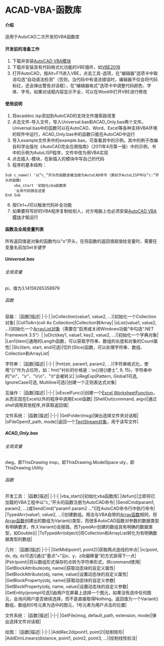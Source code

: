 # ACAD-VBA-函数库

#### 介绍
适用于AutoCAD二次开发的VBA函数库

#### 开发前的准备工作

1.  下载并安装[AutoCAD VBA模块](https://www.autodesk.com.cn/support/technical/article/caas/tsarticles/tsarticles/CHS/ts/3kxk0RyvfWTfSfAIrcmsLQ.html)
2.  下载并安装具有代码格式化功能的VBE插件，如[VBE2019](https://club.excelhome.net/thread-1461076-1-1.html?_dsign=0fd6df83)
3.  打开AutoCAD，按Alt+F11进入VBE，点击工具-选项，在“编辑器”选项卡中取消勾选“自动语法检测”（否则，当代码中有语法错误时，编辑器不仅会将代码标红，还会弹出警告对话框），在“编辑器格式”选项卡中调整代码颜色、字体、字号。如果对话框内容显示不全，可以在Word中打开VBE进行修改
#### 使用说明

1.  将acaddoc.lsp添加到AutoCAD的支持文件搜索路径里
2.  点击文件-导入文件，导入Universal.bas和ACAD_Only.bas两个文件。Universal.bas中的函数可以在AutoCAD、Word、Excel等各种支持VBA环境的软件中运行，ACAD_Only.bas中的函数只能在AutoCAD中运行
3.  导入example文件夹中的example.bas，可查看其中的示例。其中的例子改编自科学出版社《AutoCAD完全应用指南》（2011年4月第一版）中的示例，书中的示例为AutoLISP程序，文件中改为用VBA实现
4.  点击插入-模块，在新插入的模块中写自己的代码
5.  程序的基本结构：
```basic
Sub c_name() '以“c_”开头的函数会被注册为AutoCAD命令（类似于AutoLISP中以“c:”开头的函数）
    vba_start '初始化vba函数库
    '业务代码放在这里
End Sub
```
6.  按Ctrl+J可以触发代码补全功能
7.  如果要将写好的VBA程序复制给别人，对方电脑上也必须安装[AutoCAD VBA模块](https://www.autodesk.com.cn/support/technical/article/caas/tsarticles/tsarticles/CHS/ts/3kxk0RyvfWTfSfAIrcmsLQ.html)才能运行
#### 函数及全局变量列表
所有返回值是对象的函数均以“o”开头，在将函数的返回值赋值给变量时，需要在变量名前加Set关键字
##### Universal.bas
###### 全局变量
pi，值为3.14159265358979
###### 函数
容器：
|函数|描述|
|-|-|
|oCollection(value1, value2, ...)|初始化一个Collection对象|
|CollToArr(coll As Collection)|Collection转Array|
|oList(value1, value2, ...)|初始化一个[ArrayList对象](https://learn.microsoft.com/zh-cn/dotnet/api/system.collections.arraylist?view=netframework-3.5)（需要在“启用或关闭Windows功能”中勾选“.NET Framework 3.5”）|
|oDict(key1, value1, key2, value2, ...)|初始化一个字典对象|
|Len1(item)|通用的Length函数，可以获取字符串、数组的长度和对象的Count属性|
|Slc(item, start, end可选)|切片(Slice)函数，可以处理字符串、数组、Collection和ArrayList|

字符串：
|函数|描述|
|-|-|
|fmt(str, param1, param2, ...)|字符串格式化，使用“{}”作为占位符，如：fmt("衬衫的价格是：\n{}镑{}便士", 9, 15)，字符串中的"\n"、"\r"、"\r\n"、"\t"会被转义|
|oRegExp(Pattern, Global1可选, IgnoreCase可选, Multiline可选)|创建一个正则表达式对象|

互操作：
|函数|描述|
|-|-|
|oExcelFunc()|创建一个[Excel WorksheetFunction](https://learn.microsoft.com/zh-cn/office/vba/api/excel.worksheetfunction)，从而实现在Excel以外的程序中调用Excel函数|
|ShellOut(command, argv)|通过shell调用其他程序,并获取返回值|

文件系统：
|函数|描述|
|-|-|
|GetFolder(msg)|弹出选择文件夹对话框|
|oFileOpen(f_path, mode)|返回一个[TextStream对象](https://learn.microsoft.com/zh-cn/office/vba/language/reference/user-interface-help/textstream-object)，用于读写文件|
##### ACAD_Only.bas
###### 全局变量
dwg，即ThisDrawing
msp，即ThisDrawing.ModelSpace
uty，即ThisDrawing.Utility
###### 函数
开发工具：
|函数|描述|
|-|-|
|vba_start()|初始化vba函数库|
|defun()|立即将已加载的VBA工程中以“c_”开头的函数注册为AutoCAD命令|
|SendCmd(param1, param2, ...)或SendCmd("param1 param2 ...")|在AutoCAD命令行中执行命令|
|TypedArr(value1, value2, ...)|创建数组。用法与VBA自带的[Array函数](https://learn.microsoft.com/zh-cn/office/vba/language/reference/user-interface-help/array-function)相同，但[Array函数](https://learn.microsoft.com/zh-cn/office/vba/language/reference/user-interface-help/array-function)创建出的数组为Variant()类型，而很多AutoCAD函数对参数的数据类型有明确要求，传入Variant()会报错。而TypedArr创建的数组具有明确的数据类型，如Double()|
|ToTypedArr(object)|将Collection和ArrayList转化为有明确数据类型的数组|

几何：
|函数|描述|
|-|-|
|GetMid(point1, point2)|获取两点连线的中点|
|rc(point, dx, dy, dz可选)|通过“基点”+“沿x、y、z向偏移量”的方式获得下一点|
|Pstr(point)|将以数组形式保存的点转为字符串形式，供command使用|
|GetBlockAttribute(obj, name)|获取动态块的自定义属性|
|SetBlockAttribute(obj, name, value)|设置动态块的自定义属性|
|GetBlockProperty(obj, name)|获取动态块的自定义参数|
|SetBlockProperty(obj, name, value)|设置动态块的自定义参数|
|GetEntity(prompt可选)|由用户在屏幕上选择一个图元，如果没有选中任何图元，会询问用户是否继续选择，而不是直接取得Nothing。返回值为一个Variant()数组，数组的0号元素为选中的图元，1号元素为用户点击的位置|

文件系统：
|函数|描述|
|-|-|
|GetFile(msg, default_path, extension, mode)|弹出选择文件对话框|

绘图：
|函数|描述|
|-|-|
|AddRec2d(point1, point2)|绘制矩形|
|AddDimLinears(distance, point1, point2, point3, ...)|绘制线性标注|

